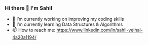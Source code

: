 ### Hi there 👋 I'm Sahil


<!--
**sahil-777/sahil-777** is a ✨ _special_ ✨ repository because its `README.md` (this file) appears on your GitHub profile.
Here are some ideas to get you started:
-->
- 🔭 I’m currently working on improving my coding skills
- 🌱 I’m currently learning Data Structures & Algorithms 
- 📫 How to reach me: https://www.linkedin.com/in/sahil-velhal-4a20a1194/ 
 <!--
  😄 Pronouns: ...
- ⚡ Fun fact: ...
  -->
  <!--👯 I’m looking to collaborate on ...
- 🤔 I’m looking for help with ...
- 💬 Ask me about ...-->
